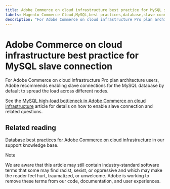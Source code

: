 ```yaml
---
title: Adobe Commerce on cloud infrastructure best practice for MySQL slave connection
labels: Magento Commerce Cloud,MySQL,best practices,database,slave connection,Adobe Commerce,cloud infrastructure,Pro
description: "For Adobe Commerce on cloud infrastructure Pro plan architecture users, Adobe recommends enabling slave connections for the MySQL database by default to spread the load across different nodes."
---
```


# Adobe Commerce on cloud infrastructure best practice for MySQL slave connection

For Adobe Commerce on cloud infrastructure Pro plan architecture users, Adobe recommends enabling slave connections for the MySQL database by default to spread the load across different nodes.

See the [MySQL high-load bottleneck in Adobe Commerce on cloud infrastructure](https://support.magento.com/hc/en-us/articles/360037391972) article for details on how to enable slave connection and related questions.

## Related reading

 [Database best practices for Adobe Commerce on cloud infrastructure](https://support.magento.com/hc/en-us/articles/360041997312-Database-best-practices-for-Magento-Commerce-Cloud) in our support knowledge base.

>[!NOTE]
>
>We are aware that this article may still contain industry-standard software terms that some may find racist, sexist, or oppressive and which may make the reader feel hurt, traumatized, or unwelcome. Adobe is working to remove these terms from our code, documentation, and user experiences. 
